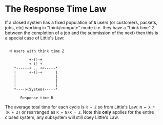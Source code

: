 # The Response Time Law

If a closed system has a fixed population of `N` users (or customers, packets, jobs, etc) working in "think/compute" mode (i.e. they have a "think time" `Z` between the completion of a job and the submission of the next) then this is a special case of Little's Law:

```

  N users with think time Z

           +-()-+
           + () +
    *------+ .. +<-----*
    |      +-()-+      |
    |                  |
    |                  |
    |                  |
    *---->(System)-----*

       Response time R

```

The average total time for each cycle is `R + Z` so from Little's Law: `N = X * (R + Z)` or rearranged as `R = N/X - Z`. Note this **only** applies for the entire closed system, any subsystem will still obey Little's Law.

